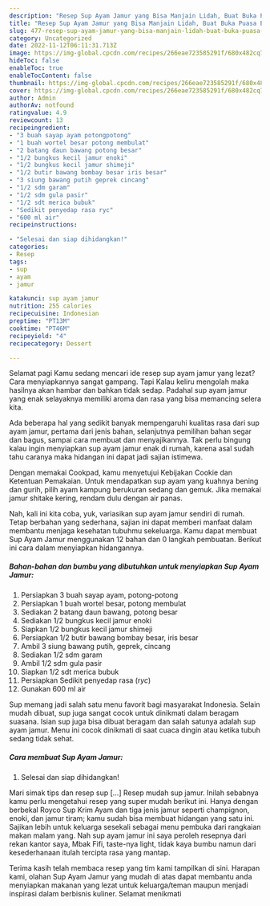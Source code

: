 ```yaml
---
description: "Resep Sup Ayam Jamur yang Bisa Manjain Lidah, Buat Buka Puasa Enak"
title: "Resep Sup Ayam Jamur yang Bisa Manjain Lidah, Buat Buka Puasa Enak"
slug: 477-resep-sup-ayam-jamur-yang-bisa-manjain-lidah-buat-buka-puasa-enak
category: Uncategorized
date: 2022-11-12T06:11:31.713Z
image: https://img-global.cpcdn.com/recipes/266eae723585291f/680x482cq70/sup-ayam-jamur-foto-resep-utama.jpg
hideToc: false
enableToc: true
enableTocContent: false
thumbnail: https://img-global.cpcdn.com/recipes/266eae723585291f/680x482cq70/sup-ayam-jamur-foto-resep-utama.jpg
cover: https://img-global.cpcdn.com/recipes/266eae723585291f/680x482cq70/sup-ayam-jamur-foto-resep-utama.jpg
author: Admin
authorAv: notfound
ratingvalue: 4.9
reviewcount: 13
recipeingredient:
- "3 buah sayap ayam potongpotong"
- "1 buah wortel besar potong membulat"
- "2 batang daun bawang potong besar"
- "1/2 bungkus kecil jamur enoki"
- "1/2 bungkus kecil jamur shimeji"
- "1/2 butir bawang bombay besar iris besar"
- "3 siung bawang putih geprek cincang"
- "1/2 sdm garam"
- "1/2 sdm gula pasir"
- "1/2 sdt merica bubuk"
- "Sedikit penyedap rasa ryc"
- "600 ml air"
recipeinstructions:

- "Selesai dan siap dihidangkan!"
categories:
- Resep
tags:
- sup
- ayam
- jamur

katakunci: sup ayam jamur 
nutrition: 255 calories
recipecuisine: Indonesian
preptime: "PT13M"
cooktime: "PT46M"
recipeyield: "4"
recipecategory: Dessert

---
```



Selamat pagi Kamu sedang mencari ide resep sup ayam jamur yang lezat? Cara menyiapkannya sangat gampang. Tapi Kalau keliru mengolah maka hasilnya akan hambar dan bahkan tidak sedap. Padahal sup ayam jamur yang enak selayaknya memiliki aroma dan rasa yang bisa memancing selera kita.


Ada beberapa hal yang sedikit banyak mempengaruhi kualitas rasa dari sup ayam jamur, pertama dari jenis bahan, selanjutnya pemilihan bahan segar dan bagus, sampai cara membuat dan menyajikannya. Tak perlu bingung kalau ingin menyiapkan sup ayam jamur enak di rumah, karena asal sudah tahu caranya maka hidangan ini dapat jadi sajian istimewa.

Dengan memakai Cookpad, kamu menyetujui Kebijakan Cookie dan Ketentuan Pemakaian. Untuk mendapatkan sup ayam yang kuahnya bening dan gurih, pilih ayam kampung berukuran sedang dan gemuk. Jika memakai jamur shitake kering, rendam dulu dengan air panas.


Nah, kali ini kita coba, yuk, variasikan sup ayam jamur sendiri di rumah. Tetap berbahan yang sederhana, sajian ini dapat memberi manfaat dalam membantu menjaga kesehatan tubuhmu sekeluarga. Kamu dapat membuat Sup Ayam Jamur menggunakan 12 bahan dan 0 langkah pembuatan. Berikut ini cara dalam menyiapkan hidangannya.

<!--inarticleads1-->

##### Bahan-bahan dan bumbu yang dibutuhkan untuk menyiapkan Sup Ayam Jamur:

1. Persiapkan 3 buah sayap ayam, potong-potong
1. Persiapkan 1 buah wortel besar, potong membulat
1. Sediakan 2 batang daun bawang, potong besar
1. Sediakan 1/2 bungkus kecil jamur enoki
1. Siapkan 1/2 bungkus kecil jamur shimeji
1. Persiapkan 1/2 butir bawang bombay besar, iris besar
1. Ambil 3 siung bawang putih, geprek, cincang
1. Sediakan 1/2 sdm garam
1. Ambil 1/2 sdm gula pasir
1. Siapkan 1/2 sdt merica bubuk
1. Persiapkan Sedikit penyedap rasa (r*yc*)
1. Gunakan 600 ml air


Sup memang jadi salah satu menu favorit bagi masyarakat Indonesia. Selain mudah dibuat, sup juga sangat cocok untuk dinikmati dalam beragam suasana. Isian sup juga bisa dibuat beragam dan salah satunya adalah sup ayam jamur. Menu ini cocok dinikmati di saat cuaca dingin atau ketika tubuh sedang tidak sehat. 

<!--inarticleads2-->

##### Cara membuat Sup Ayam Jamur:


1. Selesai dan siap dihidangkan!

Mari simak tips dan resep sup […] Resep mudah sup jamur. Inilah sebabnya kamu perlu mengetahui resep yang super mudah berikut ini. Hanya dengan berbekal Royco Sup Krim Ayam dan tiga jenis jamur seperti champignon, enoki, dan jamur tiram; kamu sudah bisa membuat hidangan yang satu ini. Sajikan lebih untuk keluarga sesekali sebagai menu pembuka dari rangkaian makan malam yang. Nah sup ayam jamur ini saya peroleh resepnya dari rekan kantor saya, Mbak Fifi, taste-nya light, tidak kaya bumbu namun dari kesederhanaan itulah tercipta rasa yang mantap. 

Terima kasih telah membaca resep yang tim kami tampilkan di sini. Harapan kami, olahan Sup Ayam Jamur yang mudah di atas dapat membantu anda menyiapkan makanan yang lezat untuk keluarga/teman maupun menjadi inspirasi dalam berbisnis kuliner. Selamat menikmati
